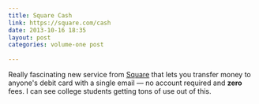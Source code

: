 ```yaml
---
title: Square Cash
link: https://square.com/cash
date: 2013-10-16 18:35
layout: post
categories: volume-one post
 
---
```



Really fascinating new service from [Square](https://square.com/) that lets you transfer money to anyone's debit card with a single email &mdash; no account required and **zero** fees. I can see college students getting tons of use out of this.
